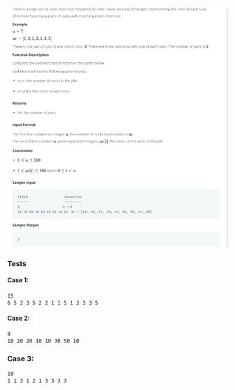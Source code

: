 <div style="text-align: center;">
    <img src="./img/problem.png">
</div>

### Tests
#### Case 1:
```
15
6 5 2 3 5 2 2 1 1 5 1 3 3 3 5
```

#### Case 2:
```
9                      
10 20 20 10 10 30 50 10
```

### Case 3:
```
10
1 1 3 1 2 1 3 3 3 3
```